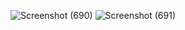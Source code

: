 ![Screenshot (690)](https://github.com/N-Mohammed-Swalih/Luminar_Assignments/assets/137269292/ee5f220e-e804-4df2-9158-8676d4fa79e2)
![Screenshot (691)](https://github.com/N-Mohammed-Swalih/Luminar_Assignments/assets/137269292/8692263b-1d54-4ce6-82e9-0a63c790bd58)
